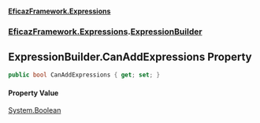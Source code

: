 #### [EficazFramework.Expressions](EficazFrameworkExpressions.md 'EficazFramework Expressions')
### [EficazFramework.Expressions](EficazFrameworkExpressions.md#EficazFramework.Expressions 'EficazFramework.Expressions').[ExpressionBuilder](EficazFramework.Expressions/ExpressionBuilder.md 'EficazFramework.Expressions.ExpressionBuilder')

## ExpressionBuilder.CanAddExpressions Property

```csharp
public bool CanAddExpressions { get; set; }
```

#### Property Value
[System.Boolean](https://docs.microsoft.com/en-us/dotnet/api/System.Boolean 'System.Boolean')